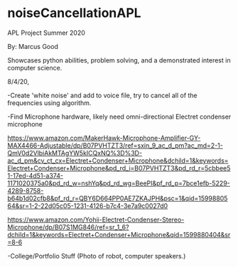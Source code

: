 # noiseCancellationAPL
APL Project Summer 2020

By: Marcus Good

Showcases python abilities, problem solving, and a demonstrated interest in computer science.



8/4/20,

-Create 'white noise' and add to voice file, try to cancel all of the frequencies using algorithm.

-Find Microphone hardware, likely need omni-directional Electret condenser microphone


https://www.amazon.com/MakerHawk-Microphone-Amplifier-GY-MAX4466-Adjustable/dp/B07PVHTZT3/ref=sxin_9_ac_d_pm?ac_md=2-1-QmV0d2VlbiAkMTAgYW5kICQxNQ%3D%3D-ac_d_pm&cv_ct_cx=Electret+Condenser+Microphone&dchild=1&keywords=Electret+Condenser+Microphone&pd_rd_i=B07PVHTZT3&pd_rd_r=5cbbee51-17ed-4d51-a374-1171020375a0&pd_rd_w=nshYq&pd_rd_wg=BeePI&pf_rd_p=7bce1efb-5229-4289-8758-b64b1d02cfb8&pf_rd_r=QBY6D664PP0AE7ZKAJPH&psc=1&qid=1599880564&sr=1-2-22d05c05-1231-4126-b7c4-3e7a9c0027d0

https://www.amazon.com/Yohii-Electret-Condenser-Stereo-Microphone/dp/B07S1MG846/ref=sr_1_6?dchild=1&keywords=Electret+Condenser+Microphone&qid=1599880404&sr=8-6






-College/Portfolio Stuff (Photo of robot, computer speakers.)
